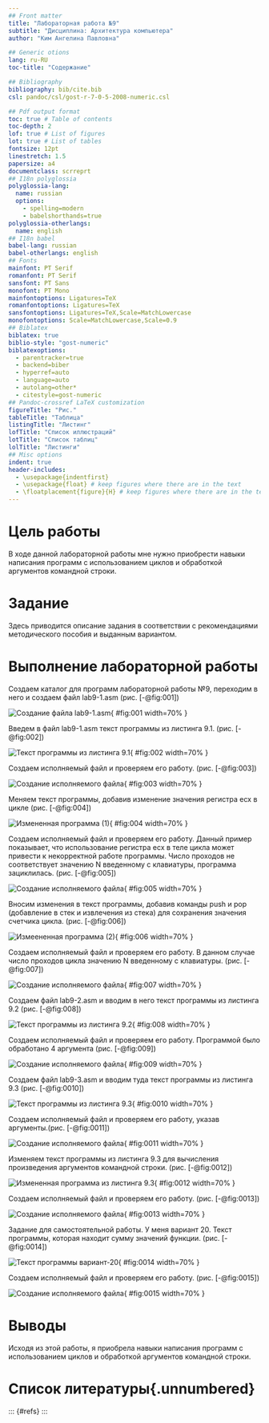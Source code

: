```yaml
---
## Front matter
title: "Лабораторная работа №9"
subtitle: "Дисциплина: Архитектура компьютера"
author: "Ким Ангелина Павловна"

## Generic otions
lang: ru-RU
toc-title: "Содержание"

## Bibliography
bibliography: bib/cite.bib
csl: pandoc/csl/gost-r-7-0-5-2008-numeric.csl

## Pdf output format
toc: true # Table of contents
toc-depth: 2
lof: true # List of figures
lot: true # List of tables
fontsize: 12pt
linestretch: 1.5
papersize: a4
documentclass: scrreprt
## I18n polyglossia
polyglossia-lang:
  name: russian
  options:
	- spelling=modern
	- babelshorthands=true
polyglossia-otherlangs:
  name: english
## I18n babel
babel-lang: russian
babel-otherlangs: english
## Fonts
mainfont: PT Serif
romanfont: PT Serif
sansfont: PT Sans
monofont: PT Mono
mainfontoptions: Ligatures=TeX
romanfontoptions: Ligatures=TeX
sansfontoptions: Ligatures=TeX,Scale=MatchLowercase
monofontoptions: Scale=MatchLowercase,Scale=0.9
## Biblatex
biblatex: true
biblio-style: "gost-numeric"
biblatexoptions:
  - parentracker=true
  - backend=biber
  - hyperref=auto
  - language=auto
  - autolang=other*
  - citestyle=gost-numeric
## Pandoc-crossref LaTeX customization
figureTitle: "Рис."
tableTitle: "Таблица"
listingTitle: "Листинг"
lofTitle: "Список иллюстраций"
lotTitle: "Список таблиц"
lolTitle: "Листинги"
## Misc options
indent: true
header-includes:
  - \usepackage{indentfirst}
  - \usepackage{float} # keep figures where there are in the text
  - \floatplacement{figure}{H} # keep figures where there are in the text
---
```


# Цель работы

В ходе данной лабораторной работы мне нужно приобрести навыки написания программ с использованием циклов и обработкой аргументов командной строки.

# Задание

Здесь приводится описание задания в соответствии с рекомендациями
методического пособия и выданным вариантом.


# Выполнение лабораторной работы

Создаем каталог для программ лабораторной работы №9, переходим в него и создаем файл lab9-1.asm (рис. [-@fig:001])

![Создание файла lab9-1.asm](image/1.png){ #fig:001 width=70% }

Введем в файл lab9-1.asm текст программы из листинга 9.1.  (рис. [-@fig:002])

![Текст программы из листинга 9.1](image/2.png){ #fig:002 width=70% }

Создаем исполняемый файл и проверяем его работу. (рис. [-@fig:003])

![Создание исполняемого файла](image/3.png){ #fig:003 width=70% }

Меняем текст программы, добавив изменение значения регистра ecx в цикле (рис. [-@fig:004])

![Измененная программа (1)](image/4.png){ #fig:004 width=70% }

Создаем исполняемый файл и проверяем его работу. Данный пример показывает, что использование регистра ecx в теле цикла может привести к некорректной работе программы. Число проходов не соответствует значению N введенному с клавиатуры, программа зациклилась. (рис. [-@fig:005])

![Создание исполняемого файла](image/5.png){ #fig:005 width=70% }

Вносим изменения в текст программы, добавив команды push и pop (добавление в стек и извлечения из стека) для сохранения значения счетчика цикла. (рис. [-@fig:006])

![Измеененная программа (2)](image/6.png){ #fig:006 width=70% }

Создаем исполняемый файл и проверяем его работу. В данном случае число проходов цикла значению N введенному с клавиатуры. (рис. [-@fig:007])

![Создание исполняемого файла](image/7.png){ #fig:007 width=70% }

Создаем файл lab9-2.asm и вводим в него текст программы из листинга 9.2 (рис. [-@fig:008])

![Текст программы из листинга 9.2](image/8.png){ #fig:008 width=70% }

Создаем исполняемый файл и проверяем его работу. Программой было обработано 4 аргумента (рис. [-@fig:009])

![Создание исполняемого файла](image/9.png){ #fig:009 width=70% }

Создаем файл lab9-3.asm и вводим туда текст программы из листинга 9.3 (рис. [-@fig:0010])

![Текст программы из листинга 9.3](image/10.png){ #fig:0010 width=70% }

Создаем исполняемый файл и проверяем его работу, указав аргументы.(рис. [-@fig:0011])

![Создание исполняемого файла](image/11.png){ #fig:0011 width=70% }

Изменяем текст программы из листинга 9.3 для вычисления произведения аргументов командной строки. (рис. [-@fig:0012])

![Измененная программа из листинга 9.3](image/12.png){ #fig:0012 width=70% }

Создаем исполняемый файл и проверяем его работу. (рис. [-@fig:0013])

![Создание исполняемого файла](image/13.png){ #fig:0013 width=70% }

Задание для самостоятельной работы. У меня вариант 20. Текст программы, которая находит сумму значений функции. (рис. [-@fig:0014])

![Текст программы вариант-20](image/14.png){ #fig:0014 width=70% }

Создаем исполняемый файл и проверяем его работу. (рис. [-@fig:0015])

![Создание исполняемого файла ](image/15.png){ #fig:0015 width=70% }

# Выводы

Исходя из этой работы, я приобрела навыки написания программ с использованием циклов и обработкой аргументов командной строки.

# Список литературы{.unnumbered}

::: {#refs}
:::
